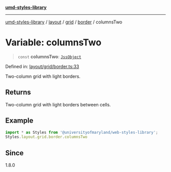 [**umd-styles-library**](../../../../../../README.md)

***

[umd-styles-library](../../../../../../modules.md) / [layout](../../../../../README.md) / [grid](../../../README.md) / [border](../README.md) / columnsTwo

# Variable: columnsTwo

> `const` **columnsTwo**: [`JssObject`](../../../../../../utilities/namespaces/transform/type-aliases/JssObject.md)

Defined in: [layout/grid/border.ts:33](https://github.com/UMD-Digital/design-system/blob/8021d9898368f604bce452fe4dde6fae3a0578fd/packages/styles/source/layout/grid/border.ts#L33)

Two-column grid with light borders.

## Returns

Two-column grid with light borders between cells.

## Example

```typescript
import * as Styles from '@universityofmaryland/web-styles-library';
Styles.layout.grid.border.columnsTwo
```

## Since

1.8.0
